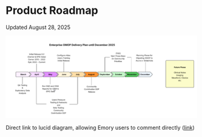 # Product Roadmap

Updated August 28, 2025

![image](../../assets/images/roadmap.png)

Direct link to lucid diagram, allowing Emory users to comment directly ([link](https://lucid.app/lucidchart/63b55acd-d848-47de-b43a-073dc16e6016/edit?viewport_loc=-163%2C-170%2C2699%2C1281%2C0_0&invitationId=inv_ae8f9da8-f052-4ba5-879a-1eb577ea7984))